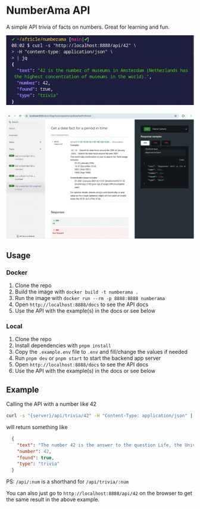 # NumberAma API

A simple API trivia of facts on numbers. Great for learning and fun.

![An API Call](statics/images/api-call.jpg)
<br ><br >
![API Docs](statics/images/api-docs.jpg)

## Usage

### Docker

1. Clone the repo
2. Build the image with `docker build -t numberama .`
3. Run the image with `docker run --rm -p 8888:8888 numberama`
4. Open `http://localhost:8888/docs` to see the API docs
5. Use the API with the example(s) in the docs or see below

### Local

1. Clone the repo
2. Install dependencies with `pnpm install`
3. Copy the `.example.env` file to `.env` and fill/change the values if needed
4. Run `pnpm dev` or `pnpm start` to start the backend app server
5. Open `http://localhost:8888/docs` to see the API docs
6. Use the API with the example(s) in the docs or see below

## Example

Calling the API with a number like 42

```bash
curl -s "{server}/api/trivia/42" -H "Content-Type: application/json" | jq
```

will return something like

```json
  {
    "text": "The number 42 is the answer to the question Life, the Universe and Everything",
    "number": 42,
    "found": true,
    "type": "trivia"
  }
```

PS: `/api/:num` is a shorthand for `/api/trivia/:num`

You can also just go to `http://localhost:8888/api/42` on the browser to get the same result in the above example.



